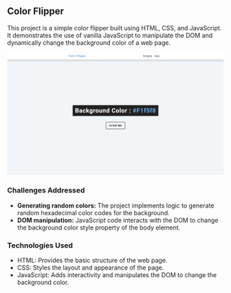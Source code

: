 ## Color Flipper

This project is a simple color flipper built using HTML, CSS, and JavaScript. It demonstrates the use of vanilla JavaScript to manipulate the DOM and dynamically change the background color of a web page.

![color-flipper screenshot](./Screenshot-color-flipper.png)

### Challenges Addressed

-   **Generating random colors:**  The project implements logic to generate random hexadecimal color codes for the background.
-   **DOM manipulation:**  JavaScript code interacts with the DOM to change the background color style property of the body element.

### Technologies Used

-   HTML: Provides the basic structure of the web page.
-   CSS: Styles the layout and appearance of the page.
-   JavaScript: Adds interactivity and manipulates the DOM to change the background color.
